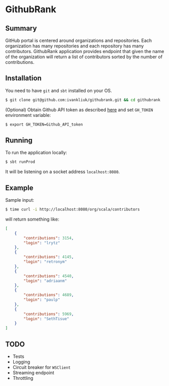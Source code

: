 GithubRank
==========

Summary
-------

GitHub portal is centered around organizations and repositories. Each organization has
many repositories and each repository has many contributors. GithubRank application provides
endpoint that given the name of the organization will return a list of contributors sorted by the
number of contributions.

Installation
------------

You need to have `git` and `sbt` installed on your OS.

```bash
$ git clone git@github.com:ivankliuk/githubrank.git && cd githubrank
```

(Optional) Obtain Github API token as described
[here](https://help.github.com/en/github/authenticating-to-github/creating-a-personal-access-token-for-the-command-line)
and set `GH_TOKEN` environment variable:

```bash
$ export GH_TOKEN=Github_API_token
```

Running
-------

To run the application locally:

```bash
$ sbt runProd
```

It will be listening on a socket address `localhost:8080`.

Example
-------

Sample input:

```bash
$ time curl -i http://localhost:8080/org/scala/contributors
```

will return something like:

```json
[
    {
        "contributions": 3154,
        "login": "lrytz"
    },
    {
        "contributions": 4145,
        "login": "retronym"
    },
    {
        "contributions": 4540,
        "login": "adriaanm"
    },
    {
        "contributions": 4689,
        "login": "paulp"
    },
    {
        "contributions": 5969,
        "login": "SethTisue"
    }
]
```

TODO
----

* Tests
* Logging
* Circuit breaker for `WSClient`
* Streaming endpoint
* Throttling

